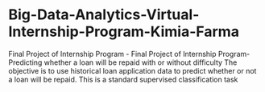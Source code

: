 # Big-Data-Analytics-Virtual-Internship-Program-Kimia-Farma
Final Project of Internship Program - Final Project of Internship Program-Predicting whether a loan will be repaid with or without difficulty The objective is to use historical loan application data to predict whether or not a loan will be repaid. This is a standard supervised classification task
